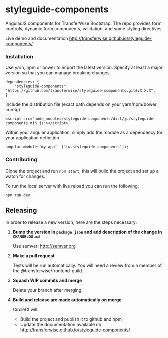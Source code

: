# styleguide-components
AngularJS components for TransferWise Bootstrap.  The repo provides form controls,
dynamic form components, validation, and some styling directives.

Live demo and documentation http://transferwise.github.io/styleguide-components/

### Installation
Use yarn, npm or bower to import the latest version.  Specify at least a major
version so that you can manage breaking changes.
```
dependencies: {
    "styleguide-components": "https://github.com/transferwise/styleguide-components.git#vX.X.X",
}
```

Include the distribution file (exact path depends on your yarn/npm/bower config).
```
<script src="node_modules/styleguide-components/dist/js/styleguide-components.min.js"></script>
```

Within your angular application, simply add the module as a dependency for your application definition.
```
angular.module('my-app', ['tw.styleguide-components']);
```

### Contributing
Clone the project and run `npm start`, this will build the project and set up a
watch for changes.

To run the local server with live reload you can run the following:
```
npm run dev
```

## Releasing

In order to release a new version, here are the steps necessary:

1. **Bump the version in `package.json` and add description of the change in `CHANGELOG.md`**

    Use semver: http://semver.org

2. **Make a pull request**

    Tests will be run automatically.
    You will need a review from a member of the @transferwise/frontend-guild.

3. **Squash WIP commits and merge**

    Delete your branch after merging.

4. **Build and release are made automatically on merge**

    CircleCI will:
     - Build the project and publish it to github and npm
     - Update the documentation available on http://transferwise.github.io/styleguide-components/

